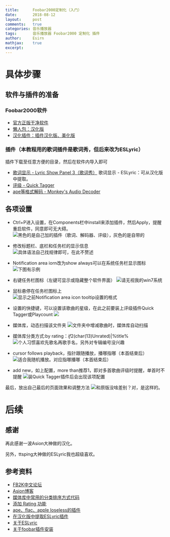```yaml
---
title:		Foobar2000定制化（入门）
date:		2018-08-12
layout:		post
comments:	true
categories:	音乐播放器
tags:		音乐播放器 Foobar2000 定制化 插件
author:		Esirn
mathjax:	true
excerpt: 	
---
```


# 具体步骤
## 软件与插件的准备
### Foobar2000软件
- [官方正版干净软件](http://www.foobar2000.org/download)
- [懒人包：汉化版](http://www.foobar2000.com.cn/core/showdownload.php?lang=cn&id=22)
- [汉化插件：插件汉化版、美化版](http://blog.sina.com.cn/s/blog_6fcc5142010194z9.html)

### 插件（本教程用的歌词插件是歌词秀，但后来改为ESLyric）
插件下载至任意方便的目录，然后在软件内导入即可
- [歌词显示 - Lyric Show Panel 3（歌词秀）](https://www.foobar2000.org/components/view/foo_uie_lyrics3)
歌词显示 - ESLyric：可从汉化版中提取。
- [评级 - Quick Tagger](http://www.foobar2000.org/components/view/foo_quicktag)
- [ape等格式解码 - Monkey's Audio Decoder](https://www.foobar2000.org/components/view/foo_input_monkey)

## 各项设置
- Ctrl+P进入设置，在Components栏中install来添加插件，然后Apply，提醒重启软件，同意即可无大碍。
![](https://upload-images.jianshu.io/upload_images/11779480-2cf7ac9ad23ea6ec.png?imageMogr2/auto-orient/strip%7CimageView2/2/w/1240 "黑色的是自己加的插件（歌词、解码器、评级），灰色的是自带的")

- 修改标题栏、底栏和任务栏的显示信息
![](https://upload-images.jianshu.io/upload_images/11779480-26001d65a8d7eeb2.png?imageMogr2/auto-orient/strip%7CimageView2/2/w/1240 "具体语法自己找规律即可，在此不赘述")

- Notification area iorn改为show always可以在系统任务栏显示图标
![](https://upload-images.jianshu.io/upload_images/11779480-09f6bf6571686600.png?imageMogr2/auto-orient/strip%7CimageView2/2/w/1240 "下图有示例")

- 右键任务栏图标（左键可显示或隐藏整个软件界面）
![](https://upload-images.jianshu.io/upload_images/11779480-d23bb2ea7292f146.png?imageMogr2/auto-orient/strip%7CimageView2/2/w/1240 "请无视我的win7系统")

- 鼠标悬停在任务栏图标上
![](https://upload-images.jianshu.io/upload_images/11779480-890c4dc31b2c472b.png?imageMogr2/auto-orient/strip%7CimageView2/2/w/1240 "显示之前Notification area icon tooltip设置的格式")

- 设置的快捷键，可以设置该歌曲的星级，在此之前要装上评级插件Quick Tagger或Playcount
![](https://upload-images.jianshu.io/upload_images/11779480-8a2204814ec23cd3.png?imageMogr2/auto-orient/strip%7CimageView2/2/w/1240 )

- 媒体库，动态扫描该文件夹
![](https://upload-images.jianshu.io/upload_images/11779480-b242e8d80ebe0911.png?imageMogr2/auto-orient/strip%7CimageView2/2/w/1240 "文件夹中增减歌曲时，媒体库自动扫描")

- 媒体库分类方式:by rating：$if2(%rating%☆,$char(13)Unrated)|%title%
![](https://upload-images.jianshu.io/upload_images/11779480-7c295539e0b995ce.png?imageMogr2/auto-orient/strip%7CimageView2/2/w/1240 "个人习惯喜欢先歌名再歌手名，另外对专辑编号没兴趣")

- cursor follows playback，指针跟随播放，播哪指哪（本首结束后）
![](https://upload-images.jianshu.io/upload_images/11779480-384478f30429bbc4.png?imageMogr2/auto-orient/strip%7CimageView2/2/w/1240 "适合我随机播放。对应指哪播哪（本首结束后）")

- add new，如上配置，more than推荐1，即对多首歌曲评级时提醒，单首时不提醒
![](https://upload-images.jianshu.io/upload_images/11779480-dee1819fcadedea7.png?imageMogr2/auto-orient/strip%7CimageView2/2/w/1240 "装Quick Tagger插件后会出现该项配置")

最后，放出自己最后的页面效果和调整方法
![](https://upload-images.jianshu.io/upload_images/11779480-8b4e676a950909a7.png?imageMogr2/auto-orient/strip%7CimageView2/2/w/1240 "和原版没啥差别？对，是这样的。")


# 后续
## 感谢
再此感谢一波Asion大神做的汉化。

另外，ttsping大神做的ESLyric我也超级喜欢。
## 参考资料
- [FB2K中文论坛](http://www.foobar2000.com.cn/)
- [Asion博客](http://blog.sina.com.cn/go2spa)
- [媒体库中常用的分类排序方式代码](http://www.guyiren.com/archives/195)
- [添加 Rating 功能](http://blog.sina.com.cn/s/blog_62207c670100hini.html)
- [ape、flac、apple loseless的插件](https://bbs.feng.com/read-htm-tid-3176990.html)
- [在汉化版中提取ESLyric插件](http://tieba.baidu.com/p/5530648312?pn=2)
- [关于ESLyric](https://elia-is-me.github.io/2016/02/18/an-introduction-to-eslyric/)
- [关于foobar插件安装](https://elia-is-me.github.io/2016/02/28/foobar2000-components-install-tutorial/)
